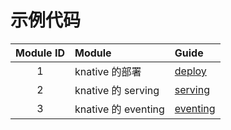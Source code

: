 # 示例代码
| Module ID | Module             | Guide                          |
|:---------:|:-------------------|:-------------------------------|
|     1     | knative 的部署        | [deploy](deploy/README.md)     |
|     2     | knative 的 serving  | [serving](serving/README.md)   |
|     3     | knative 的 eventing | [eventing](eventing/README.md) |

